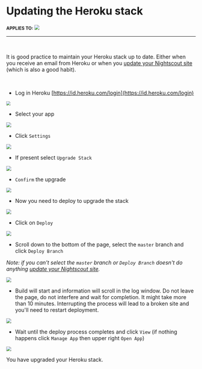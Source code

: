# Updating the Heroku stack

<span style="font-size:smaller;">**APPLIES TO:**</span>	<img src="../../vendors/img/Heroku.png" style="zoom:80%;" />

------

</br>

It is good practice to maintain your Heroku stack up to date. Either when you receive an email from Heroku or when you [update your Nightscout site](../update) (which is also a good habit).

</br>

- Log in Heroku [https://id.heroku.com/login](https://id.heroku.com/login)

<img src="../../update/img/UpdateNS15.png" style="zoom:70%;" >

</br>

- Select your app

<img src="../../nightscout/img/SetupNS00.png" style="zoom:80%;" >

</br>

- Click `Settings`

<img src="../../nightscout/img/SetupNS01.png" style="zoom:80%;" >

</br>

- If present select `Upgrade Stack`

<img src="../../update/img/UpdateHK01.png" style="zoom:80%;" >

</br>

- `Confirm` the upgrade

<img src="../../update/img/UpdateHK02.png" style="zoom:80%;" >

</br>

- Now you need to deploy to upgrade the stack

<img src="../../update/img/UpdateHK03.png" style="zoom:80%;" >

</br>

- Click on `Deploy`

<img src="../../update/img/UpdateNS17.png" style="zoom:80%;" >

</br>

- Scroll down to the bottom of the page, select the `master` branch and click `Deploy Branch`

*Note: if you can't select the `master` branch or `Deploy Branch` doesn't do anything [update your Nightscout site](../update).*

<img src="../../update/img/UpdateNS23.png" style="zoom:80%;" >

</br>

- Build will start and information will scroll in the log window. Do not leave the page, do not interfere and wait for completion. It might take more than 10 minutes. Interrupting the process will lead to a broken site and you'll need to restart deployment.

<img src="../../update/img/UpdateNS24.png" style="zoom:80%;" >

</br>

- Wait until the deploy process completes and click `View` (if nothing happens click `Manage App` then upper right `Open App`)

<img src="../../update/img/UpdateNS25.png" style="zoom:80%;" >

</br>

You have upgraded your Heroku stack.